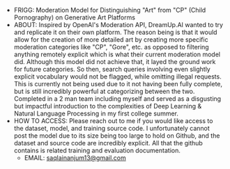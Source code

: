 - FRIGG: Moderation Model for Distinguishing "Art" from "CP" (Child Pornography) on Generative Art Platforms
- ABOUT: Inspired by OpenAI's Moderation API, DreamUp.AI wanted to try and replicate it on their own platform. The reason being is that it would allow for the creation of more detailed art by creating more specific moderation categories like "CP", "Gore", etc. as opposed to filtering anything remotely explicit which is what their current moderation model did. Although this model did not achieve that, it layed the ground work for future categories. So then, search queries involving even slightly explicit vocabulary would not be flagged, while omitting illegal requests. This is currently not being used due to it not having been fully complete, but is still incredibly powerful at categorizing between the two. Completed in a 2 man team including myself and served as a disgusting but impactful introduction to the complexities of Deep Learning & Natural Language Processing in my first college summer.
- HOW TO ACCESS: Please reach out to me if you would like access to the dataset, model, and training source code. I unfortunately cannot post the model due to its size being too large to hold on Github, and the dataset and source code are incredibly explicit. All that the github contains is related training and evaluation documentation.
  - EMAIL: saqlainanjum13@gmail.com
